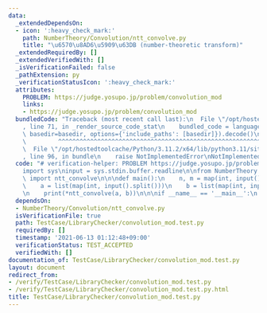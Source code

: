 ```yaml
---
data:
  _extendedDependsOn:
  - icon: ':heavy_check_mark:'
    path: NumberTheory/Convolution/ntt_convolve.py
    title: "\u6570\u8AD6\u5909\u63DB (number-theoretic transform)"
  _extendedRequiredBy: []
  _extendedVerifiedWith: []
  _isVerificationFailed: false
  _pathExtension: py
  _verificationStatusIcon: ':heavy_check_mark:'
  attributes:
    PROBLEM: https://judge.yosupo.jp/problem/convolution_mod
    links:
    - https://judge.yosupo.jp/problem/convolution_mod
  bundledCode: "Traceback (most recent call last):\n  File \"/opt/hostedtoolcache/Python/3.11.2/x64/lib/python3.11/site-packages/onlinejudge_verify/documentation/build.py\"\
    , line 71, in _render_source_code_stat\n    bundled_code = language.bundle(stat.path,\
    \ basedir=basedir, options={'include_paths': [basedir]}).decode()\n          \
    \         ^^^^^^^^^^^^^^^^^^^^^^^^^^^^^^^^^^^^^^^^^^^^^^^^^^^^^^^^^^^^^^^^^^^^^^^^^^^^^^^^^\n\
    \  File \"/opt/hostedtoolcache/Python/3.11.2/x64/lib/python3.11/site-packages/onlinejudge_verify/languages/python.py\"\
    , line 96, in bundle\n    raise NotImplementedError\nNotImplementedError\n"
  code: "# verification-helper: PROBLEM https://judge.yosupo.jp/problem/convolution_mod\n\
    import sys\ninput = sys.stdin.buffer.readline\n\nfrom NumberTheory.Convolution.ntt_convolve\
    \ import ntt_convolve\n\n\ndef main():\n    n, m = map(int, input().split())\n\
    \    a = list(map(int, input().split()))\n    b = list(map(int, input().split()))\n\
    \n    print(*ntt_convolve(a, b))\n\n\nif __name__ == '__main__':\n    main()\n"
  dependsOn:
  - NumberTheory/Convolution/ntt_convolve.py
  isVerificationFile: true
  path: TestCase/LibraryChecker/convolution_mod.test.py
  requiredBy: []
  timestamp: '2021-06-13 01:12:48+09:00'
  verificationStatus: TEST_ACCEPTED
  verifiedWith: []
documentation_of: TestCase/LibraryChecker/convolution_mod.test.py
layout: document
redirect_from:
- /verify/TestCase/LibraryChecker/convolution_mod.test.py
- /verify/TestCase/LibraryChecker/convolution_mod.test.py.html
title: TestCase/LibraryChecker/convolution_mod.test.py
---
```

